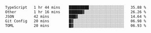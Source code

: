 <!--START_SECTION:waka-->

```txt
TypeScript   1 hr 44 mins    █████████░░░░░░░░░░░░░░░░   35.88 %
Other        1 hr 16 mins    ██████▓░░░░░░░░░░░░░░░░░░   26.26 %
JSON         42 mins         ███▓░░░░░░░░░░░░░░░░░░░░░   14.64 %
Git Config   20 mins         █▓░░░░░░░░░░░░░░░░░░░░░░░   06.98 %
TOML         20 mins         █▓░░░░░░░░░░░░░░░░░░░░░░░   06.93 %
```

<!--END_SECTION:waka-->